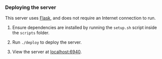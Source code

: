 ### Deploying the server

This server uses [Flask](http://flask.pocoo.org/), and does not require an Internet connection to run.

1. Ensure dependencies are installed by running the `setup.sh` script inside the `scripts` folder.

2. Run `./deploy` to deploy the server.

3. View the server at [localhost:6940](http://localhost:6940).
